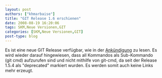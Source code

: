 ```yaml
---
layout: post
authors: ["khmarbaise"]
title: "GIT Release 1.6 erschienen"
date: 2008-08-19 16:20:06
tags: SKM,Neue Versionen,GIT
categories: [SKM,Neue Versionen,GIT]
post-type: blog
---
```

Es ist eine neue GIT Release verfügbar, wie in der <a href="http://n2.nabble.com/-ANNOUNCE--GIT-1.6.0-td729783.html"  title="Ankündigung">Ankündigung</a> zu lesen.
Es wird wieder darauf hingewiesen, dass all Kommandos als Sub-Kommando (git cmd) aufzurufen sind und nicht mithilfe von git-cmd, da seit der Release 1.5.4 als "deprecated" markiert wurden. Es werden somit auch keine Links mehr erzeugt.
